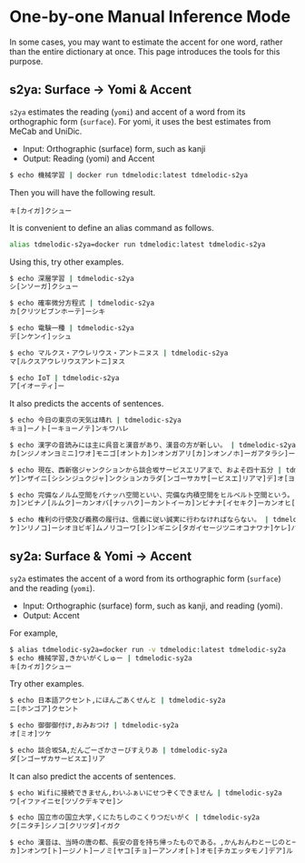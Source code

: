 # One-by-one Manual Inference Mode

In some cases, you may want to estimate the accent for one word,
rather than the entire dictionary at once.
This page introduces the tools for this purpose.

## s2ya: Surface -> Yomi & Accent

`s2ya` estimates the reading (`yomi`) and accent of a word from its orthographic form (`surface`).
For yomi, it uses the best estimates from MeCab and UniDic.

- Input: Orthographic (surface) form, such as kanji
- Output: Reading (yomi) and Accent

```sh
$ echo 機械学習 | docker run tdmelodic:latest tdmelodic-s2ya
```
Then you will have the following result.
```
キ[カイガ]クシュー
```

It is convenient to define an alias command as follows.
```sh
alias tdmelodic-s2ya=docker run tdmelodic:latest tdmelodic-s2ya
```
Using this, try other examples.
```sh
$ echo 深層学習 | tdmelodic-s2ya
シ[ンソーガ]クシュー

$ echo 確率微分方程式 | tdmelodic-s2ya
カ[クリツビブンホーテ]ーシキ

$ echo 電験一種 | tdmelodic-s2ya
デ[ンケンイ]ッシュ

$ echo マルクス・アウレリウス・アントニヌス | tdmelodic-s2ya
マ[ルクスアウレリウスアントニ]ヌス

$ echo IoT | tdmelodic-s2ya
ア[イオーティ]ー
```

It also predicts the accents of sentences.
```sh
$ echo 今日の東京の天気は晴れ | tdmelodic-s2ya
キョ]ーノト[ーキョーノテ]ンキワハレ

$ echo 漢字の音読みには主に呉音と漢音があり、漢音の方が新しい。 | tdmelodic-s2ya
カ[ンジノオンヨミニ]ワオ]モニゴ[オントカ]ンオンガアリ[カ]ンオンノホ]ーガアタラシ]ー

$ echo 現在、西新宿ジャンクションから談合坂サービスエリアまで、およそ四十五分 | tdmelodic-s2ya
ゲ]ンザイニ[シシンジュクジャ]ンクションカラダ[ンゴーサカサ[ービスエ]リアマ]デ]オ[ヨソヨ]ンジュー[ゴ]フン

$ echo 完備なノルム空間をバナッハ空間といい、完備な内積空間をヒルベルト空間という。 | tdmelodic-s2ya
カ]ンビナノ[ルムク]ーカンオバ[ナッハク]ーカントイーカ]ンビナナ[イセキク]ーカンオヒ[ルベルトク]ーカントイウ

$ echo 権利の行使及び義務の履行は、信義に従い誠実に行わなければならない。 | tdmelodic-s2ya
ケ]ンリノコ]ーシオヨビギ]ムノリコーワ[シ]ンギニシ[タガイセージツニオコナワナ]ケレ]バナラナイ
```

## sy2a: Surface & Yomi -> Accent

`sy2a` estimates the accent of a word from its orthographic form (`surface`) and the reading (`yomi`).

- Input: Orthographic (surface) form, such as kanji, and reading (yomi).
- Output: Accent

For example,
```sh
$ alias tdmelodic-sy2a=docker run -v tdmelodic:latest tdmelodic-sy2a
$ echo 機械学習,きかいがくしゅー | tdmelodic-sy2a
キ[カイガ]クシュー
```

Try other examples.
```sh
$ echo 日本語アクセント,にほんごあくせんと | tdmelodic-sy2a
ニ[ホンゴア]クセント

$ echo 御御御付け,おみおつけ | tdmelodic-sy2a
オ[ミオ]ツケ

$ echo 談合坂SA,だんごーざかさーびすえりあ | tdmelodic-sy2a
ダ[ンゴーザカサービスエ]リア
```

It can also predict the accents of sentences.
```sh
$ echo Wifiに接続できません,わいふぁいにせつぞくできません | tdmelodic-sy2a
ワ[イファイニセ[ツゾクデキマセ]ン

$ echo 国立市の国立大学,くにたちしのこくりつだいがく | tdmelodic-sy2a
ク[ニタチ]シノコ[クリツダ]イガク

$ echo 漢音は、当時の唐の都、長安の音を持ち帰ったものである。,かんおんわとーじのとーのみやこちょーあんのおとおもちかえったものである | tdmelodic-sy2a
カ]ンオンワ[ト]ージノト]ーノミ[ヤコ[チョ]ーアンノオ[ト]オモ[チカエッタモノ]デア]ル
```
